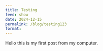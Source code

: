 ```yaml
---
title: Testing
feed: show
date: 2024-12-15
permalink: /blog/testing123
format: 
---
```

Hello this is my first post from my computer.